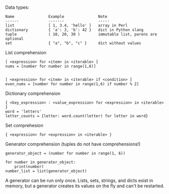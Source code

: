 Data types:

    Name               Example               Note
    ------             -------               -----
    list               [ 1, 3.4, 'hello' ]   array in Perl
    dictionary         { 'a': 3, 'b': 42 }   dict in Python slang
    tuple              ( 10, 20, 30 )        immutable list, parens are optional
    set                { "a", "b", "c" }     dict without values

List comprehension

    [ <expression> for <item> in <iterable> ]
    nums = [number for number in range(1,6)]


    [ <expression> for <item> in <iterable> if <condition> ]
    even_nums = [number for number in range(1,6) if number % 2]

Dictionary comprehension

    { <key_expression> : <value_expression> for <expression> in <iterable> }
    word = 'letters'
    letter_counts = {letter: word.count(letter) for letter in word}

Set comprehesion

    { <expression> for <expression> in <iterable> }

Generator comprehension (tuples do not have comprehensions!)
    
    generator_object = (number for number in range(1, 6))

    for number in generator_object:
        print(number)
    number_list = list(generator_object)


A generator can be run only once. Lists, sets, strings, and dicts exist in
memory, but a generator creates its values on the fly and can't be restarted.
